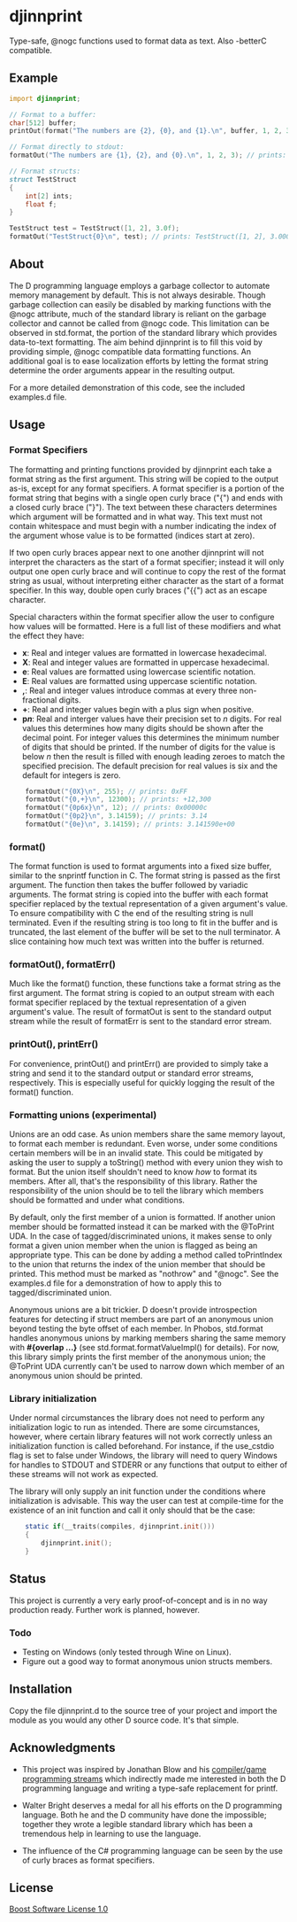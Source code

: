 # djinnprint

Type-safe, @nogc functions used to format data as text. Also -betterC compatible.

## Example

```D
import djinnprint;

// Format to a buffer:
char[512] buffer;
printOut(format("The numbers are {2}, {0}, and {1}.\n", buffer, 1, 2, 3)); // prints: The numbers are 3, 1, and 2.

// Format directly to stdout:
formatOut("The numbers are {1}, {2}, and {0}.\n", 1, 2, 3); // prints: The numbers are 2, 3, and 1.

// Format structs:
struct TestStruct
{
    int[2] ints;
    float f;
}

TestStruct test = TestStruct([1, 2], 3.0f);
formatOut("TestStruct{0}\n", test); // prints: TestStruct([1, 2], 3.000000)
```

## About

The D programming language employs a garbage collector to automate memory management by default. This is not always desirable. Though garbage collection can easily be disabled by marking functions with the @nogc attribute, much of the standard library is reliant on the garbage collector and cannot be called from @nogc code. This limitation can be observed in std.format, the portion of the standard library which provides data-to-text formatting. The aim behind djinnprint is to fill this void by providing simple, @nogc compatible data formatting functions. An additional goal is to ease localization efforts by letting the format string determine the order arguments appear in the resulting output.

For a more detailed demonstration of this code, see the included examples.d file.

## Usage

### Format Specifiers

The formatting and printing functions provided by djinnprint each take a format string as the first argument. This string will be copied to the output as-is, except for any format specifiers. A format specifier is a portion of the format string that begins with a single open curly brace ("{") and ends with a closed curly brace ("}"). The text between these characters determines which argument will be formatted and in what way. This text must not contain whitespace and must begin with a number indicating the index of the argument whose value is to be formatted (indices start at zero).

If two open curly braces appear next to one another djinnprint will not interpret the characters as the start of a format specifier; instead it will only output one open curly brace and will continue to copy the rest of the format string as usual, without interpreting either character as the start of a format specifier. In this way, double open curly braces ("{{") act as an escape character.

Special characters within the format specifier allow the user to configure how values will be formatted. Here is a full list of these modifiers and what the effect they have:

* __x__: Real and integer values are formatted in lowercase hexadecimal.
* __X__: Real and integer values are formatted in uppercase hexadecimal.
* __e__: Real values are formatted using lowercase scientific notation.
* __E__: Real values are formatted using uppercase scientific notation.
* __,__: Real and integer values introduce commas at every three non-fractional digits.
* __+__: Real and integer values begin with a plus sign when positive.
* __p*n*__: Real and interger values have their precision set to *n* digits. For real values this determines how many digits should be shown after the decimal point. For integer values this determines the minimum number of digits that should be printed. If the number of digits for the value is below *n* then the result is filled with enough leading zeroes to match the specified precision. The default precision for real values is six and the default for integers is zero.

```D
    formatOut("{0X}\n", 255); // prints: 0xFF
    formatOut("{0,+}\n", 12300); // prints: +12,300
    formatOut("{0p6x}\n", 12); // prints: 0x00000c
    formatOut("{0p2}\n", 3.14159); // prints: 3.14
    formatOut("{0e}\n", 3.14159); // prints: 3.141590e+00
```

### format()

The format function is used to format arguments into a fixed size buffer, similar to the snprintf function in C. The format string is passed as the first argument. The function then takes the buffer followed by variadic arguments. The format string is copied into the buffer with each format specifier replaced by the textual representation of a given argument's value. To ensure compatibility with C the end of the resulting string is null terminated. Even if the resulting string is too long to fit in the buffer and is truncated, the last element of the buffer will be set to the null terminator. A slice containing how much text was written into the buffer is returned.

### formatOut(), formatErr()

Much like the format() function, these functions take a format string as the first argument. The format string is copied to an output stream with each format specifier replaced by the textual representation of a given argument's value. The result of formatOut is sent to the standard output stream while the result of formatErr is sent to the standard error stream.

### printOut(), printErr()

For convenience, printOut() and printErr() are provided to simply take a string and send it to the standard output or standard error streams, respectively. This is especially useful for quickly logging the result of the format() function.

### Formatting unions (experimental)

Unions are an odd case. As union members share the same memory layout, to format each member is redundant. Even worse, under some conditions certain members will be in an invalid state. This could be mitigated by asking the user to supply a toString() method with every union they wish to format. But the union itself shouldn't need to know *how* to format its members. After all, that's the responsibility of this library. Rather the responsibility of the union should be to tell the library which members should be formatted and under what conditions.

By default, only the first member of a union is formatted. If another union member should be formatted instead it can be marked with the @ToPrint UDA. In the case of tagged/discriminated unions, it makes sense to only format a given union member when the union is flagged as being an appropriate type. This can be done by adding a method called toPrintIndex to the union that returns the index of the union member that should be printed. This method must be marked as "nothrow" and "@nogc". See the examples.d file for a demonstration of how to apply this to tagged/discriminated union.

Anonymous unions are a bit trickier. D doesn't provide introspection features for detecting if struct members are part of an anonymous union beyond testing the byte offset of each member. In Phobos, std.format handles anonymous unions by marking members sharing the same memory with __#{overlap ...}__ (see std.format.formatValueImpl() for details). For now, this library simply prints the first member of the anonymous union; the @ToPrint UDA currently can't be used to narrow down which member of an anonymous union should be printed.

### Library initialization

Under normal circumstances the library does not need to perform any initialization logic to run as intended. There are some circumstances, however, where certain library features will not work correctly unless an initialization function is called beforehand. For instance, if the use_cstdio flag is set to false under Windows, the library will need to query Windows for handles to STDOUT and STDERR or any functions that output to either of these streams will not work as expected.

The library will only supply an init function under the conditions where initialization is advisable. This way the user can test at compile-time for the existence of an init function and call it only should that be the case:

```D
    static if(__traits(compiles, djinnprint.init()))
    {
        djinnprint.init();
    }
```

## Status

This project is currently a very early proof-of-concept and is in no way production ready. Further work is planned, however.

### Todo

* Testing on Windows (only tested through Wine on Linux).
* Figure out a good way to format anonymous union structs members.

## Installation

Copy the file djinnprint.d to the source tree of your project and import the module as you would any other D source code. It's that simple.

## Acknowledgments

* This project was inspired by Jonathan Blow and his [compiler/game programming streams](https://www.youtube.com/user/jblow888/videos) which indirectly made me interested in both the D programming language and writing a type-safe replacement for printf.

* Walter Bright deserves a medal for all his efforts on the D programming language. Both he and the D community have done the impossible; together they wrote a legible standard library which has been a tremendous help in learning to use the language.

* The influence of the C# programming language can be seen by the use of curly braces as format specifiers.

## License

[Boost Software License 1.0](https://www.boost.org/LICENSE_1_0.txt)
